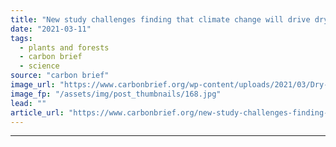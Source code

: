 ```yaml
---
title: "New study challenges finding that climate change will drive dryland expansion"
date: "2021-03-11"
tags: 
  - plants and forests
  - carbon brief
  - science
source: "carbon brief"
image_url: "https://www.carbonbrief.org/wp-content/uploads/2021/03/Dry-grassland-in-Madagascar-583x372.jpg"
image_fp: "/assets/img/post_thumbnails/168.jpg"
lead: ""
article_url: "https://www.carbonbrief.org/new-study-challenges-finding-that-climate-change-will-drive-dryland-expansion"
---
```


---
